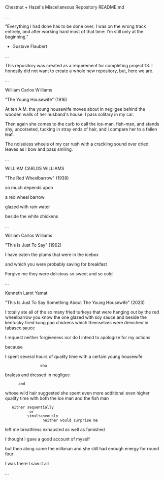 Chestnut + Hazel's Miscellaneous Repository README.md

...

"Everything I had done has to be done 
over; I was on the wrong track entirely, 
and after working hard most of that time: 
I'm still only at the beginning." 

- Gustave Flaubert

...

This repository was created as a requirement for
completing project 13. I honestly did not want to
create a whole new repository, but, here we are.

...

William Carlos Williams

"The Young Housewife"  (1916)

At ten A.M. the young housewife
moves about in negligee behind
the wooden walls of her husband's house.
I pass solitary in my car.

Then again she comes to the curb
to call the ice-man, fish-man, and stands
shy, uncorseted, tucking in
stray ends of hair, and I compare her
to a fallen leaf.

The noiseless wheels of my car
rush with a crackling sound over
dried leaves as I bow and pass smiling.

...

WILLIAM CARLOS WILLIAMS

"The Red Wheelbarrow" (1938)

so much depends
upon

a red wheel
barrow

glazed with rain
water

beside the white
chickens

...

William Carlos Williams

"This Is Just To Say" (1962)

I have eaten
the plums
that were in
the icebox

and which
you were probably
saving
for breakfast

Forgive me
they were delicious
so sweet
and so cold

...

Kenneth Larot Yamat

"This Is Just To Say Something About The Young Housewife" (2023)

I totally ate all of the  so many    fried turkeys
that were hanging out
by the red wheelbarrow
you know     the one glazed with
soy sauce and beside the 
                      kentucky fried 
                             kung pao chickens
           which 
themselves were drenched in
              tabasco sauce

I request neither forgiveness
nor do I intend to apologize for
          my actions 

because 

I spent several hours
of quality time
with a certain young housewife

                    who

braless and dressed in negligee 

          and 

whose wild hair suggested
she spent even more additional
even higher quality time with
both the ice man
and the fish man

       either sequentially 
               or 
              simultaneously 
                     neither would surprise me

left me    breathless    exhausted
as well as      famished

I thought I gave a good
account of myself

but then along came 
          the milkman
and    she             still
   had enough energy 
       for 
    round four

I was there
I saw it all

... 
